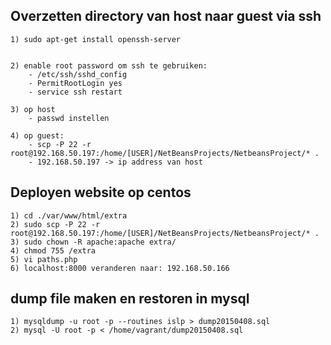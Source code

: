 ## Overzetten directory van host naar guest via ssh

	1) sudo apt-get install openssh-server


	2) enable root password om ssh te gebruiken:
		- /etc/ssh/sshd_config
		- PermitRootLogin yes
		- service ssh restart

	3) op host 
		- passwd instellen

	4) op guest: 
		- scp -P 22 -r root@192.168.50.197:/home/[USER]/NetBeansProjects/NetbeansProject/* .
		- 192.168.50.197 -> ip address van host
		
## Deployen website op centos
	1) cd ./var/www/html/extra
	2) sudo scp -P 22 -r root@192.168.50.197:/home/[USER]/NetBeansProjects/NetbeansProject/* .
	3) sudo chown -R apache:apache extra/
	4) chmod 755 /extra
	5) vi paths.php
	6) localhost:8000 veranderen naar: 192.168.50.166
	
## dump file maken en restoren in mysql 
	1) mysqldump -u root -p --routines islp > dump20150408.sql
	2) mysql -U root -p < /home/vagrant/dump20150408.sql
	
